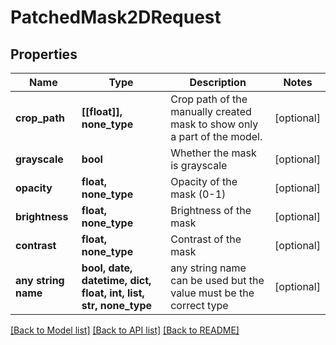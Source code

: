 # PatchedMask2DRequest


## Properties
Name | Type | Description | Notes
------------ | ------------- | ------------- | -------------
**crop_path** | **[[float]], none_type** | Crop path of the manually created mask to show only a part of the model. | [optional] 
**grayscale** | **bool** | Whether the mask is grayscale | [optional] 
**opacity** | **float, none_type** | Opacity of the mask (0-1) | [optional] 
**brightness** | **float, none_type** | Brightness of the mask | [optional] 
**contrast** | **float, none_type** | Contrast of the mask | [optional] 
**any string name** | **bool, date, datetime, dict, float, int, list, str, none_type** | any string name can be used but the value must be the correct type | [optional]

[[Back to Model list]](../README.md#documentation-for-models) [[Back to API list]](../README.md#documentation-for-api-endpoints) [[Back to README]](../README.md)


